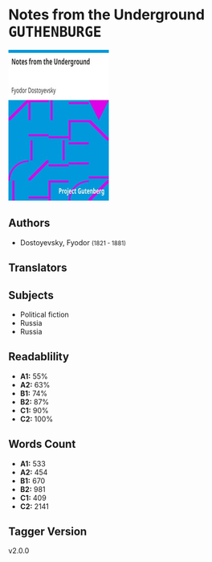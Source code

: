 # Notes from the Underground <kbd>GUTHENBURGE</kbd>

![](./cover.medium.jpg "")

## Authors


 - Dostoyevsky, Fyodor <small>(1821 - 1881)</small>

## Translators



## Subjects


 - Political fiction
 - Russia
 - Russia

## Readablility


 - **A1:** 55%
 - **A2:** 63%
 - **B1:** 74%
 - **B2:** 87%
 - **C1:** 90%
 - **C2:** 100%

## Words Count


 - **A1:** 533
 - **A2:** 454
 - **B1:** 670
 - **B2:** 981
 - **C1:** 409
 - **C2:** 2141

## Tagger Version


v2.0.0
